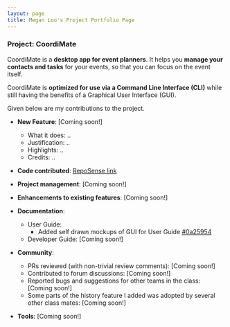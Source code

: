 ```yaml
---
layout: page
title: Megan Loo's Project Portfolio Page
---
```


### Project: CoordiMate

CoordiMate is a **desktop app for event planners**. It helps you **manage your contacts and tasks** for your events, so that you can focus on the event itself.

CoordiMate is **optimized for use via a Command Line Interface (CLI)** while still having the benefits of a Graphical User Interface (GUI).

Given below are my contributions to the project.

* **New Feature**: [Coming soon!]
  * What it does: ..
  * Justification: ..
  * Highlights: ..
  * Credits: ..

* **Code contributed**: [RepoSense link](https://nus-cs2103-ay2324s1.github.io/tp-dashboard/?search=m1oojv&breakdown=true)

* **Project management**: [Coming soon!]

* **Enhancements to existing features**: [Coming soon!]

* **Documentation**:
  * User Guide:
    * Added self drawn mockups of GUI for User Guide [\#0a25954](https://github.com/AY2324S1-CS2103T-T10-2/tp/pull/20/commits/0a25954d0d7a5b4d0a5b5da7ddf313bd0861c78b)
  * Developer Guide: [Coming soon!]

* **Community**:
  * PRs reviewed (with non-trivial review comments): [Coming soon!]
  * Contributed to forum discussions: [Coming soon!]
  * Reported bugs and suggestions for other teams in the class: [Coming soon!]
  * Some parts of the history feature I added was adopted by several other class mates: [Coming soon!]

* **Tools**: [Coming soon!]
